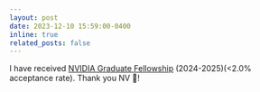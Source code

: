 ```yaml
---
layout: post
date: 2023-12-10 15:59:00-0400
inline: true
related_posts: false
---
```


I have received [NVIDIA Graduate Fellowship](https://blogs.nvidia.com/blog/graduate-research-fellowships-for-2024/) (2024-2025)(<2.0% acceptance rate). Thank you NV :green_heart:! 
